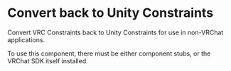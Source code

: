﻿# Convert back to Unity Constraints

Convert VRC Constraints back to Unity Constraints for use in non-VRChat applications.

To use this component, there must be either component stubs, or the VRChat SDK itself installed.
